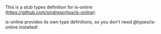 This is a stub types definition for is-online (https://github.com/sindresorhus/is-online).

is-online provides its own type definitions, so you don't need @types/is-online installed!